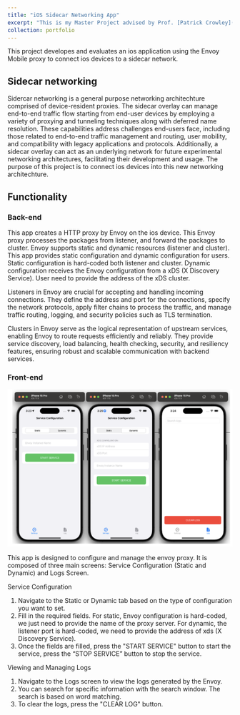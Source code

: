 ```yaml
---
title: "iOS Sidecar Networking App"
excerpt: "This is my Master Project advised by Prof. [Patrick Crowley](https://www.arl.wustl.edu/~pcrowley/). I developed and evaluated an ios application using the Envoy Mobile proxy to connect ios devices to a sidecar network. <img src='/images/project1.png' style=\"width: 700px; height: auto;\" >"
collection: portfolio
---
```


This project developes and evaluates an ios application using the Envoy Mobile proxy to connect ios devices to a sidecar network.

## Sidecar networking
Sidercar networking is a general purpose networking architechture comprised of device-resident proxies. The sidecar overlay can manage end-to-end traffic flow starting from end-user devices by employing a variety of proxying and tunneling techniques along with deferred name resolution. These capabilities address challenges end-users face, including those related to end-to-end traffic management and routing, user mobility, and compatibility with legacy applications and protocols. Additionally, a sidecar overlay can act as an underlying network for future experimental networking architectures, facilitating their development and usage. The purpose of this project is to connect ios devices into this new networking architechture.

## Functionality
### Back-end
This app creates a HTTP proxy by Envoy on the ios device. This Envoy proxy processes the packages from listener, and forward the packages to cluster. Envoy supports static and dynamic resources (listener and cluster). This app provides static configuration and dynamic configuration for users. Static configuration is hard-coded both listener and cluster. Dynamic configuration receives the Envoy configuration from a xDS (X Discovery Service). User need to provide the address of the xDS cluster.

Listeners in Envoy are crucial for accepting and handling incoming connections. They define the address and port for the connections, specify the network protocols, apply filter chains to process the traffic, and manage traffic routing, logging, and security policies such as TLS termination.

Clusters in Envoy serve as the logical representation of upstream services, enabling Envoy to route requests efficiently and reliably. They provide service discovery, load balancing, health checking, security, and resiliency features, ensuring robust and scalable communication with backend services.

### Front-end

![](images/project1_2.png)

This app is designed to configure and manage the envoy proxy. It is composed of three main screens: Service Configuration (Static and Dynamic) and Logs Screen.

Service Configuration
1.	Navigate to the Static or Dynamic tab based on the type of configuration you want to set.
2.	Fill in the required fields. For static, Envoy configuration is hard-coded, we just need to provide the name of the proxy server. For dynamic, the listener port is hard-coded, we need to provide the address of xds (X Discovery Service).
3.	Once the fields are filled, press the "START SERVICE" button to start the service, press the “STOP SERVICE” button to stop the service.

Viewing and Managing Logs
1.	Navigate to the Logs screen to view the logs generated by the Envoy.
2.	You can search for specific information with the search window. The search is based on word matching.
3.	To clear the logs, press the "CLEAR LOG" button.
